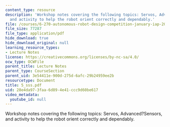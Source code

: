 ```yaml
---
content_type: resource
description: 'Workshop notes covering the following topics: Servos, Advanced?Sensors,
  and activity to help the robot orient correctly and dependably.'
file: /courses/6-270-autonomous-robot-design-competition-january-iap-2005/28e4da973faa6d894e41ccc9d60be617_5_sss.pdf
file_size: 77287
file_type: application/pdf
hide_download: true
hide_download_original: null
learning_resource_types:
- Lecture Notes
license: https://creativecommons.org/licenses/by-nc-sa/4.0/
ocw_type: OCWFile
parent_title: Lecture Notes
parent_type: CourseSection
parent_uid: 3e54411e-900d-275d-6afc-29b24959ee2b
resourcetype: Document
title: 5_sss.pdf
uid: 28e4da97-3faa-6d89-4e41-ccc9d60be617
video_metadata:
  youtube_id: null
---
```

Workshop notes covering the following topics: Servos, Advanced?Sensors, and activity to help the robot orient correctly and dependably.
